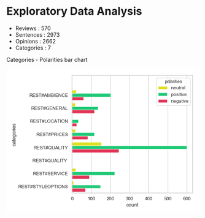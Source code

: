 # Exploratory Data Analysis

* Reviews    : 570
* Sentences  : 2973
* Opinions   : 2662
* Categories : 7

Categories - Polarities bar chart

![](images/1.png)
